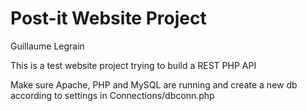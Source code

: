 Post-it Website Project
=======================
Guillaume Legrain

This is a test website project trying to build a REST PHP API

Make sure Apache, PHP and MySQL are running and create a new db according to settings in Connections/dbconn.php
